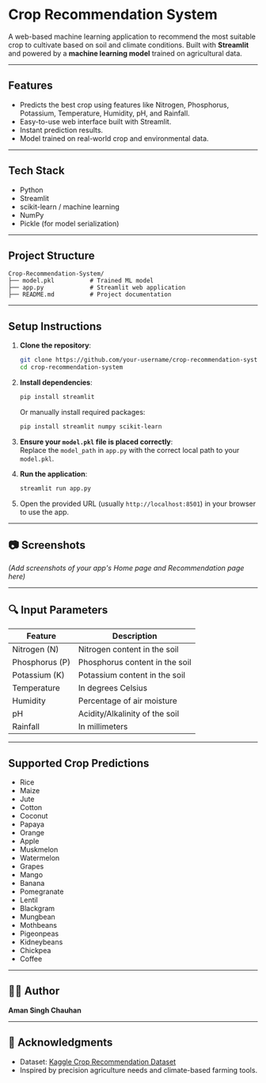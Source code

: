# Crop Recommendation System

A web-based machine learning application to recommend the most suitable crop to cultivate based on soil and climate conditions. Built with **Streamlit** and powered by a **machine learning model** trained on agricultural data.

---

## Features

- Predicts the best crop using features like Nitrogen, Phosphorus, Potassium, Temperature, Humidity, pH, and Rainfall.
- Easy-to-use web interface built with Streamlit.
- Instant prediction results.
- Model trained on real-world crop and environmental data.

---

## Tech Stack

- Python  
- Streamlit  
- scikit-learn / machine learning  
- NumPy  
- Pickle (for model serialization)  

---

## Project Structure

```
Crop-Recommendation-System/
├── model.pkl          # Trained ML model
├── app.py             # Streamlit web application
├── README.md          # Project documentation
```

---

## Setup Instructions

1. **Clone the repository**:
   ```bash
   git clone https://github.com/your-username/crop-recommendation-system.git
   cd crop-recommendation-system
   ```

2. **Install dependencies**:
   ```bash
   pip install streamlit 
   ```

   Or manually install required packages:
   ```bash
   pip install streamlit numpy scikit-learn
   ```

3. **Ensure your `model.pkl` file is placed correctly**:  
   Replace the `model_path` in `app.py` with the correct local path to your `model.pkl`.

4. **Run the application**:
   ```bash
   streamlit run app.py
   ```

5. Open the provided URL (usually `http://localhost:8501`) in your browser to use the app.

---

## 📷 Screenshots

*(Add screenshots of your app's Home page and Recommendation page here)*

---

## 🔍 Input Parameters

| Feature       | Description                        |
|---------------|------------------------------------|
| Nitrogen (N)  | Nitrogen content in the soil       |
| Phosphorus (P)| Phosphorus content in the soil     |
| Potassium (K) | Potassium content in the soil      |
| Temperature   | In degrees Celsius                 |
| Humidity      | Percentage of air moisture         |
| pH            | Acidity/Alkalinity of the soil     |
| Rainfall      | In millimeters                     |

---

## Supported Crop Predictions

- Rice  
- Maize  
- Jute  
- Cotton  
- Coconut  
- Papaya  
- Orange  
- Apple  
- Muskmelon  
- Watermelon  
- Grapes  
- Mango  
- Banana  
- Pomegranate  
- Lentil  
- Blackgram  
- Mungbean  
- Mothbeans  
- Pigeonpeas  
- Kidneybeans  
- Chickpea  
- Coffee  

---

## 👨‍💻 Author

**Aman Singh Chauhan**  


---

## 🌟 Acknowledgments

- Dataset: [Kaggle Crop Recommendation Dataset](https://www.kaggle.com/datasets/atharvaingle/crop-recommendation-dataset)
- Inspired by precision agriculture needs and climate-based farming tools.
